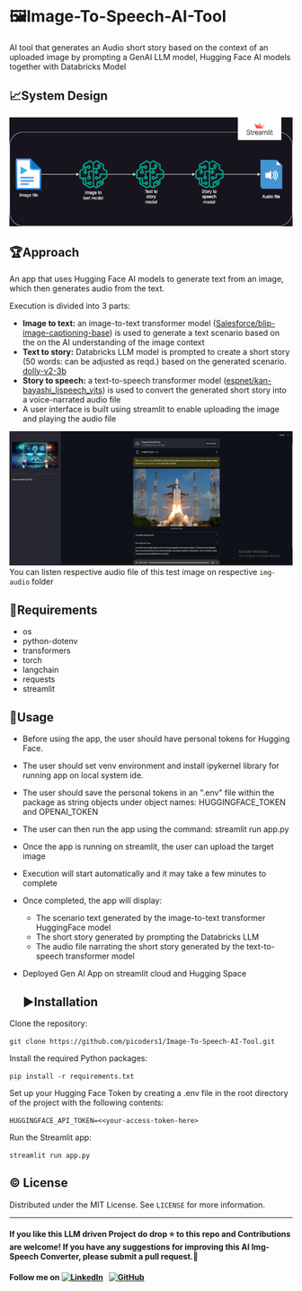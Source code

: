 # 🖼️Image-To-Speech-AI-Tool
AI tool that generates an Audio short story based on the context of an uploaded image by prompting a GenAI LLM model, Hugging Face AI models together with Databricks Model

## 📈System Design

![system-design](img/system-design.drawio.png)

## 🏆Approach
An app that uses Hugging Face AI models to generate text from an image, which then generates audio from the text.

Execution is divided into 3 parts:
- **Image to text:**
  an image-to-text transformer model ([Salesforce/blip-image-captioning-base](https://huggingface.co/Salesforce/blip-image-captioning-base)) is used to generate a text scenario based on the on the AI understanding of the image context
- **Text to story:**
  Databricks LLM model is prompted to create a short story (50 words: can be adjusted as reqd.) based on the generated scenario. [dolly-v2-3b](https://huggingface.co/databricks/dolly-v2-3b)
- **Story to speech:**
  a text-to-speech transformer model ([espnet/kan-bayashi_ljspeech_vits](https://huggingface.co/espnet/kan-bayashi_ljspeech_vits)) is used to convert the generated short story into a voice-narrated audio file
- A user interface is built using streamlit to enable uploading the image and playing the audio file


![Demo 1:Rocket Launch Image Output](img-audio/RocketLaunchOutput.png)
You can listen respective audio file of this test image on respective `img-audio` folder 


## 🌟Requirements

- os
- python-dotenv
- transformers
- torch
- langchain
- requests
- streamlit

  
## 🚀Usage

- Before using the app, the user should have personal tokens for Hugging Face.
- The user should set venv environment and install ipykernel library for running app on local system ide.
- The user should save the personal tokens in an ".env" file within the package as string objects under object names: HUGGINGFACE_TOKEN and OPENAI_TOKEN
- The user can then run the app using the command: streamlit run app.py
- Once the app is running on streamlit, the user can upload the target image
- Execution will start automatically and it may take a few minutes to complete
- Once completed, the app will display:
  - The scenario text generated by the image-to-text transformer HuggingFace model
  - The short story generated by prompting the Databricks LLM
  - The audio file narrating the short story generated by the text-to-speech transformer model
- Deployed Gen AI App on streamlit cloud and Hugging Space


  ## ▶️Installation

Clone the repository:

`git clone https://github.com/picoders1/Image-To-Speech-AI-Tool.git`

Install the required Python packages:

`pip install -r requirements.txt`

Set up your Hugging Face Token by creating a .env file in the root directory of the project with the following contents:

`HUGGINGFACE_API_TOKEN=<<your-access-token-here>`

Run the Streamlit app:

`streamlit run app.py`

## ©️ License

Distributed under the MIT License. See `LICENSE` for more information.

---

#### **If you like this LLM driven Project do drop ⭐ to this repo and Contributions are welcome! If you have any suggestions for improving this AI Img-Speech Converter, please submit a pull request.💁**
#### Follow me on [![LinkedIn](https://img.shields.io/badge/linkedin-%230077B5.svg?style=for-the-badge&logo=linkedin&logoColor=white)](https://www.linkedin.com/in/pikumaity/) &nbsp; [![GitHub](https://img.shields.io/badge/github-%23121011.svg?style=for-the-badge&logo=github&logoColor=white)](https://github.com/picoders1/)

